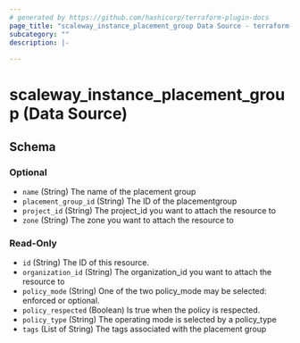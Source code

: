 ```yaml
---
# generated by https://github.com/hashicorp/terraform-plugin-docs
page_title: "scaleway_instance_placement_group Data Source - terraform-provider-scaleway"
subcategory: ""
description: |-
  
---
```


# scaleway_instance_placement_group (Data Source)





<!-- schema generated by tfplugindocs -->
## Schema

### Optional

- `name` (String) The name of the placement group
- `placement_group_id` (String) The ID of the placementgroup
- `project_id` (String) The project_id you want to attach the resource to
- `zone` (String) The zone you want to attach the resource to

### Read-Only

- `id` (String) The ID of this resource.
- `organization_id` (String) The organization_id you want to attach the resource to
- `policy_mode` (String) One of the two policy_mode may be selected: enforced or optional.
- `policy_respected` (Boolean) Is true when the policy is respected.
- `policy_type` (String) The operating mode is selected by a policy_type
- `tags` (List of String) The tags associated with the placement group
